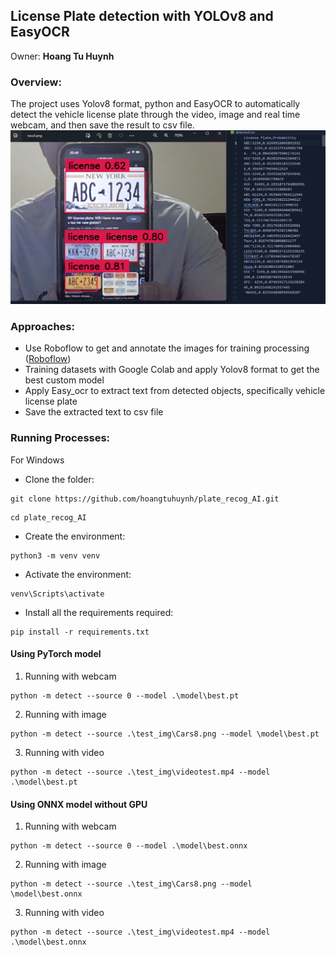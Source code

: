 ## License Plate detection with YOLOv8 and EasyOCR
Owner: **Hoang Tu Huynh**

### Overview:
The project uses Yolov8 format, python and EasyOCR to automatically detect the vehicle license plate through the video, image and real time webcam, and then save the result to csv file.
![detected](/test_img/result.png)  

### Approaches:
- Use Roboflow to get and annotate the images for training processing ([Roboflow](https://roboflow.com/))
- Training datasets with Google Colab and apply Yolov8 format to get the best custom model 
- Apply Easy_ocr to extract text from detected objects, specifically vehicle license plate
- Save the extracted text to csv file

### Running Processes:
For Windows
- Clone the folder:
```base
git clone https://github.com/hoangtuhuynh/plate_recog_AI.git
```
```base
cd plate_recog_AI
```
- Create the environment:
```base
python3 -m venv venv
```
- Activate the environment:
```base
venv\Scripts\activate
```
- Install all the requirements required:
```base
pip install -r requirements.txt
```

#### Using PyTorch model
1) Running with webcam
```base
python -m detect --source 0 --model .\model\best.pt
```
  2) Running with image
```base
python -m detect --source .\test_img\Cars8.png --model \model\best.pt
```
3) Running with video 
```base
python -m detect --source .\test_img\videotest.mp4 --model .\model\best.pt
```

#### Using ONNX model without GPU
1) Running with webcam
```base
python -m detect --source 0 --model .\model\best.onnx
```
  2) Running with image
```base
python -m detect --source .\test_img\Cars8.png --model \model\best.onnx
```
3) Running with video 
```base
python -m detect --source .\test_img\videotest.mp4 --model .\model\best.onnx
```

 